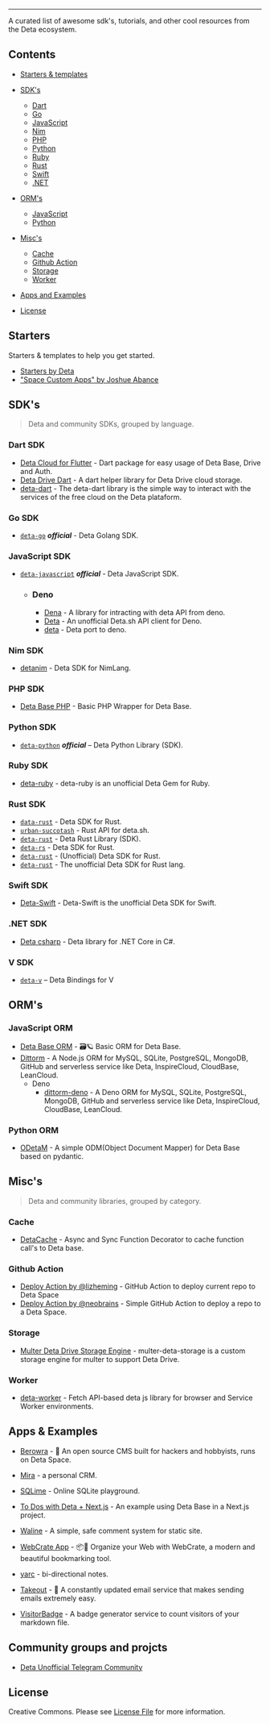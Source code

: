 -------

A curated list of awesome sdk's, tutorials, and other cool resources from the Deta ecosystem.

## Contents
- [Starters & templates ](#starters)
- [SDK's](#sdks)
    - [Dart](#dart-sdk)
    - [Go](#go-sdk)
    - [JavaScript](#javascript-sdk)
    - [Nim](#nim-sdk)
    - [PHP](#php-sdk)
    - [Python](#python-sdk)
    - [Ruby](#ruby-sdk)
    - [Rust](#rust-sdk)
    - [Swift](#swift-sdk)
    - [.NET](#net-sdk)

- [ORM's](#orms)
    - [JavaScript](#javascript-orm)
    - [Python](#python-orm)

- [Misc's](#miscs)
    - [Cache](#cache)
    - [Github Action](#github-action)
    - [Storage](#storage)
    - [Worker](#worker)

- [Apps and Examples](#apps--examples)

- [License](#license)


## Starters
Starters & templates to help you get started.

- [Starters by Deta](https://github.com/deta/starters)
- ["Space Custom Apps" by Joshue Abance](https://github.com/tbdsux/space-custom-apps/)

## SDK's

> Deta and community SDKs, grouped by language.

### Dart SDK

- [Deta Cloud for Flutter](https://github.com/liquidiert/deta_dart) - Dart package for easy usage of Deta Base, Drive and Auth.
- [Deta Drive Dart](https://github.com/DonnC/deta_drive) - A dart helper library for Deta Drive cloud storage.
- [deta-dart](https://github.com/yeikel16/deta-dart) - The deta-dart library is the simple way to interact with the services of the free cloud on the Deta plataform.

### Go SDK

- [`deta-go`](https://github.com/deta/deta-go)  _**official**_ - Deta Golang SDK.

### JavaScript SDK

- [`deta-javascript`](https://github.com/deta/deta-javascript)  _**official**_ - Deta JavaScript SDK.

    - ### Deno
        - [Dena](https://github.com/4ov/dena) - A library for intracting with deta API from deno.
        - [Deta](https://github.com/l2ig/deta-deno) - An unofficial Deta.sh API client for Deno.
        - [deta](https://github.com/SiddharthShyniben/ddeta) - Deta port to deno.

### Nim SDK

- [detanim](https://github.com/TheBoringDude/detanim) - Deta SDK for NimLang.

### PHP SDK

- [Deta Base PHP](https://github.com/vitorhugoro1/deta-base-php) - Basic PHP Wrapper for Deta Base.

### Python SDK

- [`deta-python`](https://github.com/deta/deta-python) _**official**_ – Deta Python Library (SDK). 


### Ruby SDK

- [deta-ruby](https://github.com/arubinofaux/deta-ruby) - deta-ruby is an unofficial Deta Gem for Ruby.

### Rust SDK

- [`data-rust`](https://github.com/sarmadgulzar/deta-rust) - Deta SDK for Rust.
- [`urban-succotash`](https://github.com/ccgn/urban-succotash) - Rust API for deta.sh.
- [`deta-rust`](https://github.com/emmanuelantony2000/deta-rust) - Deta Rust Library (SDK).
- [`deta-rs`](https://github.com/Borber/deta-rs) - Deta SDK for Rust.
- [`deta-rust`](https://github.com/HarTexTeam/deta-rust) - (Unofficial) Deta SDK for Rust.
- [`deta-rust`](https://github.com/JakubesP/deta-rust) - The unofficial Deta SDK for Rust lang.

### Swift SDK

- [Deta-Swift](https://github.com/pkrll/deta-swift) - Deta-Swift is the unofficial Deta SDK for Swift.

### .NET SDK

- [Deta csharp](https://github.com/fabioravila/deta-csharp) - Deta library for .NET Core in C#.

### V SDK

- [`deta-v`](https://github.com/N0tExisting/deta-v) –  Deta Bindings for V 

## ORM's

### JavaScript ORM

- [Deta Base ORM](https://github.com/BetaHuhn/deta-base-orm) - 🗃🪐 Basic ORM for Deta Base.
- [Dittorm](https://github.com/walinejs/dittorm) - A Node.js ORM for MySQL, SQLite, PostgreSQL, MongoDB, GitHub and serverless service like Deta, InspireCloud, CloudBase, LeanCloud.
    - Deno
        - [dittorm-deno](https://github.com/so1ve/dittorm-deno) - A Deno ORM for MySQL, SQLite, PostgreSQL, MongoDB, GitHub and serverless service like Deta, InspireCloud, CloudBase, LeanCloud.

### Python ORM

- [ODetaM](https://github.com/rickh94/ODetaM) - A simple ODM(Object Document Mapper) for Deta Base based on pydantic.

## Misc's

> Deta and community libraries, grouped by category.

### Cache

- [DetaCache](https://github.com/vidyasagar1432/detacache) - Async and Sync Function Decorator to cache function call's to Deta base.

### Github Action

- [Deploy Action by @lizheming](https://github.com/lizheming/deta-action) - GitHub Action to deploy current repo to Deta Space
- [Deploy Action by @neobrains](https://github.com/neobrains/space-deployment-github-action) - Simple GitHub Action to deploy a repo to a Deta Space.

### Storage

- [Multer Deta Drive Storage Engine](https://github.com/KrishGarg/multer-deta-storage) - multer-deta-storage is a custom storage engine for multer to support Deta Drive.

### Worker

- [deta-worker](https://github.com/woozyking/deta-worker) - Fetch API-based deta js library for browser and Service Worker environments.

## Apps & Examples

- [Berowra](https://github.com/sampoder/berowra) - 🔵 An open source CMS built for hackers and hobbyists, runs on Deta Space.

- [Mira](https://github.com/abdelhai/mira) - a personal CRM.
- [SQLime](https://github.com/nalgeon/sqlime) - Online SQLite playground.
- [To Dos with Deta + Next.js](https://github.com/vercel/next.js/tree/canary/examples/with-deta-base) - An example using Deta Base in a Next.js project.
- [Waline](https://waline.js.org/en/guide/server/deta.html) - A simple, safe comment system for static site.
- [WebCrate App](https://github.com/WebCrateApp/webcrate) - 📦🔗 Organize your Web with WebCrate, a modern and beautiful bookmarking tool.
- [yarc](https://github.com/xeust/yarc) - bi-directional notes.
- [Takeout](https://takeout.bysourfruit.com) - 📧 A constantly updated email service that makes sending emails extremely easy.
- [VisitorBadge](https://github.com/lizheming/visitor-badge) - A badge generator service to count visitors of your markdown file.


## Community groups and projcts

- [Deta Unofficial Telegram Community](https://t.me/deta_cloud)

## License

Creative Commons. Please see [License File](LICENSE) for more information.
